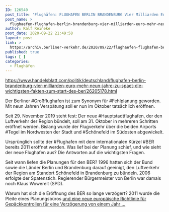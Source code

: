 ```yaml
---
ID: 126540
post_title: 'Flughäfen: FLUGHAFEN BERLIN BRANDENBURG Vier Milliarden Euro mehr, neun Jahre zu spät: Die wichtigsten Fakten zum Start des BER, aus Handelsblatt'
post_name: >
  flughaefen-flughafen-berlin-brandenburg-vier-milliarden-euro-mehr-neun-jahre-zu-spaet-die-wichtigsten-fakten-zum-start-des-ber-aus-handelsblatt
author: Ralf Reineke
post_date: 2020-09-22 21:49:58
layout: post
link: >
  https://archiv.berliner-verkehr.de/2020/09/22/flughaefen-flughafen-berlin-brandenburg-vier-milliarden-euro-mehr-neun-jahre-zu-spaet-die-wichtigsten-fakten-zum-start-des-ber-aus-handelsblatt/
published: true
tags: [ ]
categories:
  - Flughäfen
---
```

https://www.handelsblatt.com/politik/deutschland/flughafen-berlin-brandenburg-vier-milliarden-euro-mehr-neun-jahre-zu-spaet-die-wichtigsten-fakten-zum-start-des-ber/26205178.html

Der Berliner #Großflughafen ist zum Synonym für #Fehlplanung geworden. Mit neun Jahren Verspätung soll er nun im Oktober tatsächlich eröffnen.

Seit 29. November 2019 steht fest: Der neue #Hauptstadtflughafen, der den Luftverkehr der Region bündelt, soll am 31. Oktober in mehreren Schritten eröffnet werden. Bislang wurde der Flugverkehr über die beiden Airports #Tegel im Nordwesten der Stadt und #Schönefeld im Südosten abgewickelt.

Ursprünglich sollte der #Flughafen mit dem internationalen Kürzel #BER bereits 2011 eröffnet werden. Was lief bei der Planung schief, und wie sieht der neue Flughafen aus? Die Antworten auf die wichtigsten Fragen.

Seit wann liefen die Planungen für den BER?
1996 hatten sich der Bund sowie die Länder Berlin und Brandenburg darauf geeinigt, den Luftverkehr der Region am Standort Schönefeld in Brandenburg zu bündeln. 2006 erfolgte der Spatenstich. Regierender Bürgermeister von Berlin war damals noch Klaus Wowereit (SPD).

Warum hat sich die Eröffnung des BER so lange verzögert?
2011 wurde die Pleite eines Planungsbüros <a href="https://www.handelsblatt.com/politik/deutschland/flughafen-berlin-brandenburg-vier-milliarden-euro-mehr-neun-jahre-zu-spaet-die-wichtigsten-fakten-zum-start-des-ber/26205178.html">und eine neue europäische Richtlinie für Gepäckkontrollen für eine Verzögerung von einem Jahr ...</a>